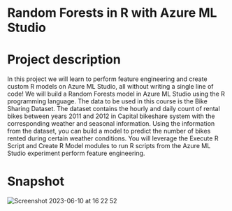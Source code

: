 # Random Forests in R with Azure ML Studio

# Project description
In this project we will learn to perform feature engineering and create custom R models on Azure ML Studio, all without writing a single line of code! We will build a Random Forests model in Azure ML Studio using the R programming language. The data to be used in this course is the Bike Sharing Dataset. The dataset contains the hourly and daily count of rental bikes between years 2011 and 2012 in Capital bikeshare system with the corresponding weather and seasonal information. Using the information from the dataset, you can build a model to predict the number of bikes rented during certain weather conditions. You will leverage the Execute R Script and Create R Model modules to run R scripts from the Azure ML Studio experiment perform feature engineering.


# Snapshot

![Screenshot 2023-06-10 at 16 22 52](https://github.com/redjules/Radnom-Forests-in-R-with-Azure-ML-Studio/assets/106017493/e92d6eb2-6eef-43af-ac1d-83ae95e0598e)
